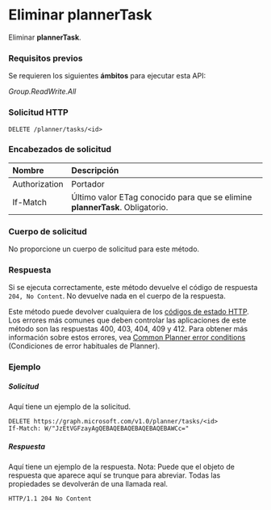 # <a name="delete-plannertask"></a>Eliminar plannerTask

Eliminar **plannerTask**.
### <a name="prerequisites"></a>Requisitos previos
Se requieren los siguientes **ámbitos** para ejecutar esta API: 

*Group.ReadWrite.All*
### <a name="http-request"></a>Solicitud HTTP
<!-- { "blockType": "ignored" } -->
```http
DELETE /planner/tasks/<id>
```
### <a name="request-headers"></a>Encabezados de solicitud
| Nombre       | Descripción|
|:---------------|:----------|
| Authorization  | Portador <code>|
| If-Match  | Último valor ETag conocido para que se elimine **plannerTask**. Obligatorio.|

### <a name="request-body"></a>Cuerpo de solicitud
No proporcione un cuerpo de solicitud para este método.


### <a name="response"></a>Respuesta
Si se ejecuta correctamente, este método devuelve el código de respuesta `204, No Content`. No devuelve nada en el cuerpo de la respuesta.

Este método puede devolver cualquiera de los [códigos de estado HTTP](../../../concepts/errors.md). Los errores más comunes que deben controlar las aplicaciones de este método son las respuestas 400, 403, 404, 409 y 412. Para obtener más información sobre estos errores, vea [Common Planner error conditions](../resources/planner_overview.md#common-planner-error-conditions) (Condiciones de error habituales de Planner).

### <a name="example"></a>Ejemplo
##### <a name="request"></a>Solicitud
Aquí tiene un ejemplo de la solicitud.
<!-- {
  "blockType": "request",
  "name": "delete_plannertask"
}-->
```http
DELETE https://graph.microsoft.com/v1.0/planner/tasks/<id>
If-Match: W/"JzEtVGFzayAgQEBAQEBAQEBAQEBAQEBAWCc="
```
##### <a name="response"></a>Respuesta
Aquí tiene un ejemplo de la respuesta. Nota: Puede que el objeto de respuesta que aparece aquí se trunque para abreviar. Todas las propiedades se devolverán de una llamada real.
<!-- {
  "blockType": "response",
  "truncated": true
} -->
```http
HTTP/1.1 204 No Content
```

<!-- uuid: 8fcb5dbc-d5aa-4681-8e31-b001d5168d79
2015-10-25 14:57:30 UTC -->
<!-- {
  "type": "#page.annotation",
  "description": "Delete plannerTask",
  "keywords": "",
  "section": "documentation",
  "tocPath": ""
}-->